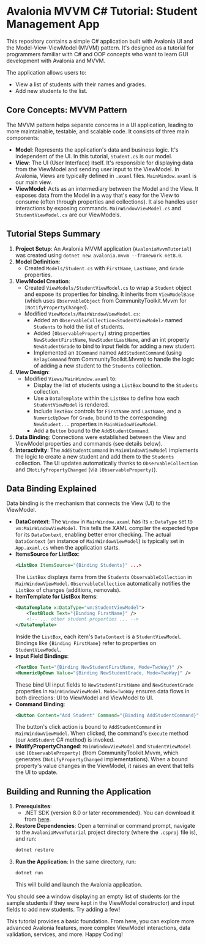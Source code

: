 # Avalonia MVVM C# Tutorial: Student Management App

This repository contains a simple C# application built with Avalonia UI and the Model-View-ViewModel (MVVM) pattern. It's designed as a tutorial for programmers familiar with C# and OOP concepts who want to learn GUI development with Avalonia and MVVM.

The application allows users to:
*   View a list of students with their names and grades.
*   Add new students to the list.

## Core Concepts: MVVM Pattern

The MVVM pattern helps separate concerns in a UI application, leading to more maintainable, testable, and scalable code. It consists of three main components:

*   **Model**: Represents the application's data and business logic. It's independent of the UI. In this tutorial, `Student.cs` is our model.
*   **View**: The UI (User Interface) itself. It's responsible for displaying data from the ViewModel and sending user input to the ViewModel. In Avalonia, Views are typically defined in `.axaml` files. `MainWindow.axaml` is our main view.
*   **ViewModel**: Acts as an intermediary between the Model and the View. It exposes data from the Model in a way that's easy for the View to consume (often through properties and collections). It also handles user interactions by exposing commands. `MainWindowViewModel.cs` and `StudentViewModel.cs` are our ViewModels.

## Tutorial Steps Summary

1.  **Project Setup**: An Avalonia MVVM application (`AvaloniaMvvmTutorial`) was created using `dotnet new avalonia.mvvm --framework net8.0`.
2.  **Model Definition**:
    *   Created `Models/Student.cs` with `FirstName`, `LastName`, and `Grade` properties.
3.  **ViewModel Creation**:
    *   Created `ViewModels/StudentViewModel.cs` to wrap a `Student` object and expose its properties for binding. It inherits from `ViewModelBase` (which uses `ObservableObject` from CommunityToolkit.Mvvm for `INotifyPropertyChanged`).
    *   Modified `ViewModels/MainWindowViewModel.cs`:
        *   Added an `ObservableCollection<StudentViewModel>` named `Students` to hold the list of students.
        *   Added `[ObservableProperty]` string properties `NewStudentFirstName`, `NewStudentLastName`, and an int property `NewStudentGrade` to bind to input fields for adding a new student.
        *   Implemented an `ICommand` named `AddStudentCommand` (using `RelayCommand` from CommunityToolkit.Mvvm) to handle the logic of adding a new student to the `Students` collection.
4.  **View Design**:
    *   Modified `Views/MainWindow.axaml` to:
        *   Display the list of students using a `ListBox` bound to the `Students` collection.
        *   Use a `DataTemplate` within the `ListBox` to define how each `StudentViewModel` is rendered.
        *   Include `TextBox` controls for `FirstName` and `LastName`, and a `NumericUpDown` for `Grade`, bound to the corresponding `NewStudent...` properties in `MainWindowViewModel`.
        *   Add a `Button` bound to the `AddStudentCommand`.
5.  **Data Binding**: Connections were established between the View and ViewModel properties and commands (see details below).
6.  **Interactivity**: The `AddStudentCommand` in `MainWindowViewModel` implements the logic to create a new student and add them to the `Students` collection. The UI updates automatically thanks to `ObservableCollection` and `INotifyPropertyChanged` (via `[ObservableProperty]`).

## Data Binding Explained

Data binding is the mechanism that connects the View (UI) to the ViewModel.

*   **DataContext**: The `Window` in `MainWindow.axaml` has its `x:DataType` set to `vm:MainWindowViewModel`. This tells the XAML compiler the expected type for its `DataContext`, enabling better error checking. The actual `DataContext` (an instance of `MainWindowViewModel`) is typically set in `App.axaml.cs` when the application starts.
*   **ItemsSource for ListBox**:
    ```xml
    <ListBox ItemsSource="{Binding Students}" ...>
    ```
    The `ListBox` displays items from the `Students` `ObservableCollection` in `MainWindowViewModel`. `ObservableCollection` automatically notifies the `ListBox` of changes (additions, removals).
*   **ItemTemplate for ListBox Items**:
    ```xml
    <DataTemplate x:DataType="vm:StudentViewModel">
        <TextBlock Text="{Binding FirstName}" />
        <!-- ... other student properties ... -->
    </DataTemplate>
    ```
    Inside the `ListBox`, each item's `DataContext` is a `StudentViewModel`. Bindings like `{Binding FirstName}` refer to properties on `StudentViewModel`.
*   **Input Field Bindings**:
    ```xml
    <TextBox Text="{Binding NewStudentFirstName, Mode=TwoWay}" />
    <NumericUpDown Value="{Binding NewStudentGrade, Mode=TwoWay}" />
    ```
    These bind UI input fields to `NewStudentFirstName` and `NewStudentGrade` properties in `MainWindowViewModel`. `Mode=TwoWay` ensures data flows in both directions: UI to ViewModel and ViewModel to UI.
*   **Command Binding**:
    ```xml
    <Button Content="Add Student" Command="{Binding AddStudentCommand}" />
    ```
    The button's click action is bound to `AddStudentCommand` in `MainWindowViewModel`. When clicked, the command's `Execute` method (our `AddStudent` C# method) is invoked.
*   **INotifyPropertyChanged**: `MainWindowViewModel` and `StudentViewModel` use `[ObservableProperty]` (from CommunityToolkit.Mvvm, which generates `INotifyPropertyChanged` implementations). When a bound property's value changes in the ViewModel, it raises an event that tells the UI to update.

## Building and Running the Application

1.  **Prerequisites**:
    *   .NET SDK (version 8.0 or later recommended). You can download it from [here](https://dotnet.microsoft.com/download).
2.  **Restore Dependencies**:
    Open a terminal or command prompt, navigate to the `AvaloniaMvvmTutorial` project directory (where the `.csproj` file is), and run:
    ```bash
    dotnet restore
    ```
3.  **Run the Application**:
    In the same directory, run:
    ```bash
    dotnet run
    ```
    This will build and launch the Avalonia application.

You should see a window displaying an empty list of students (or the sample students if they were kept in the ViewModel constructor) and input fields to add new students. Try adding a few!

This tutorial provides a basic foundation. From here, you can explore more advanced Avalonia features, more complex ViewModel interactions, data validation, services, and more.
Happy Coding!
